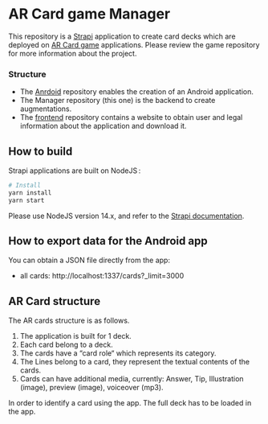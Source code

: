 # AR Card game Manager 

This repository is a [Strapi](https://github.com/strapi/strapi) application to create 
card decks which are deployed on [AR Card game](https://github.com/poqudrof/ARCardGame) applications. 
Please review the game repository for more information about the project.

### Structure 

* The [Anrdoid](https://github.com/poqudrof/ARCardGame) repository enables the creation of an Android application. 
* The Manager repository (this one) is the backend to create augmentations. 
* The [frontend](https://github.com/poqudrof/ARCardGameWebsite) repository contains a website to obtain user and legal information about the application and download it.

## How to build 

Strapi applications are built on NodeJS : 

``` bash
# Install
yarn install
yarn start
```

Please use NodeJS version 14.x, and refer to the [Strapi documentation](https://docs.strapi.io/developer-docs/latest/getting-started/quick-start.html). 

## How to export data for the Android app 

You can obtain a JSON file directly from the app: 

* all cards: http://localhost:1337/cards?_limit=3000

## AR Card structure 

The AR cards structure is as follows. 

1. The application is built for 1 deck. 
2. Each card belong to a deck. 
3. The cards have a “card role“ which represents its category. 
4. The Lines belong to a card, they represent the textual contents of the cards.
5. Cards can have additional media, currently: Answer, Tip, Illustration (image), preview (image), voiceover (mp3).  

In order to identify a card using the app. The full deck has to be loaded in the app. 
